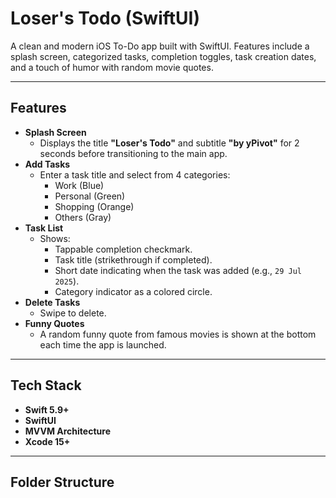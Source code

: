 # Loser's Todo (SwiftUI)

A clean and modern iOS To-Do app built with SwiftUI. Features include a splash screen, categorized tasks, completion toggles, task creation dates, and a touch of humor with random movie quotes.

---

## Features
- **Splash Screen**
  - Displays the title **"Loser's Todo"** and subtitle **"by yPivot"** for 2 seconds before transitioning to the main app.
- **Add Tasks**
  - Enter a task title and select from 4 categories:
    - Work (Blue)
    - Personal (Green)
    - Shopping (Orange)
    - Others (Gray)
- **Task List**
  - Shows:
    - Tappable completion checkmark.
    - Task title (strikethrough if completed).
    - Short date indicating when the task was added (e.g., `29 Jul 2025`).
    - Category indicator as a colored circle.
- **Delete Tasks**
  - Swipe to delete.
- **Funny Quotes**
  - A random funny quote from famous movies is shown at the bottom each time the app is launched.

---

## Tech Stack
- **Swift 5.9+**
- **SwiftUI**
- **MVVM Architecture**
- **Xcode 15+**

---

## Folder Structure
